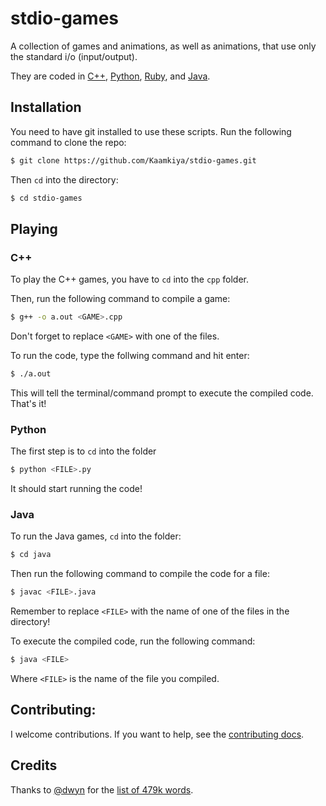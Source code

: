 # stdio-games

A collection of games and animations, as well as animations, that use only the standard i/o (input/output).

They are coded in [C++](https://devdocs.io/cpp/), [Python](https://docs.python.org/), [Ruby](https://ruby-lang.org/), and [Java](https://java.com/).

## Installation

You need to have git installed to use these scripts. Run the following command to clone the repo:

```bash
$ git clone https://github.com/Kaamkiya/stdio-games.git
```

Then `cd` into the directory:

```bash
$ cd stdio-games
```

## Playing

### C++

To play the C++ games, you have to `cd` into the `cpp` folder. 

Then, run the following command to compile a game:

```bash
$ g++ -o a.out <GAME>.cpp
```

Don't forget to replace `<GAME>` with one of the files.

To run the code, type the follwing command and hit enter:

```bash
$ ./a.out
```

This will tell the terminal/command prompt to execute the compiled code. That's it!

### Python

The first step is to `cd` into the folder

```bash
$ python <FILE>.py
```

It should start running the code!

### Java

To run the Java games, `cd` into the folder:

```bash
$ cd java
```

Then run the following command to compile the code for a file:

```bash
$ javac <FILE>.java
```

Remember to replace `<FILE>` with the name of one of the files in the directory!

To execute the compiled code, run the following command:

```bash
$ java <FILE>
```

Where `<FILE>` is the name of the file you compiled. 


## Contributing:

I welcome contributions. If you want to help, see the [contributing docs](.github/CONTRIBUTING.md).

## Credits

Thanks to [@dwyn](https://github.com/dwyn/) for the [list of 479k words](https://github.com/dwyl/english-words).
